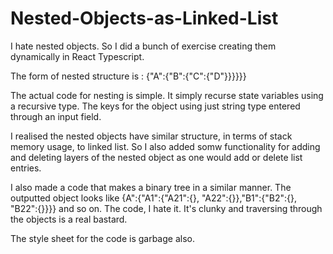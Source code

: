 # Nested-Objects-as-Linked-List

I hate nested objects. So I did a bunch of exercise creating them dynamically in React Typescript.

The form of nested structure is : {"A":{"B":{"C":{"D"}}}}}} 

The actual code for nesting is simple. It simply recurse state variables using  a recursive type. The keys for the object using just string type entered through an input field.

I realised the nested objects have similar structure, in terms of stack memory usage, to linked list. So I also added somw functionality for  adding and deleting layers of the nested object as one would add or delete list entries.

I also made a code that makes a binary tree in a similar manner. The outputted object looks like  {A":{"A1":{"A21":{}, "A22":{}},"B1":{"B2":{}, "B22":{}}}} and so on. The code, I hate it. It's clunky and traversing through the objects is a real bastard.

The style sheet for the code is garbage also.


 
